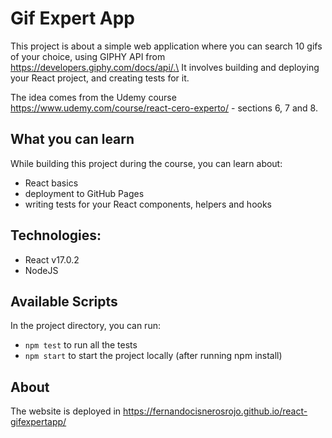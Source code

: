 # Gif Expert App

This project is about a simple web application where you can search 10 gifs of your choice, using GIPHY API from https://developers.giphy.com/docs/api/.\
It involves building and deploying your React project, and creating tests for it.

The idea comes from the Udemy course https://www.udemy.com/course/react-cero-experto/ - sections 6, 7 and 8.
## What you can learn

While building this project during the course, you can learn about:

* React basics
* deployment to GitHub Pages
* writing tests for your React components, helpers and hooks
## Technologies:
* React v17.0.2
* NodeJS

## Available Scripts

In the project directory, you can run:
* `npm test` to run all the tests
* `npm start` to start the project locally (after running npm install)
## About

The website is deployed in https://fernandocisnerosrojo.github.io/react-gifexpertapp/